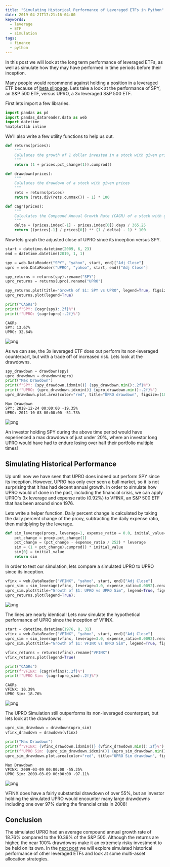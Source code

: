 ```yaml
---
title: "Simulating Historical Performance of Leveraged ETFs in Python"
date: 2019-04-21T17:21:16-04:00
keywords:
  - leverage
  - ETF
  - simulation
tags:
  - finance
  - python
---
```


In this post we will look at the long term performance of leveraged ETFs, as well as simulate how they may have performed in time periods before their inception.

Many people would recommend against holding a position in a leveraged ETF because of [beta slippage](https://seekingalpha.com/article/1864191-what-you-need-to-know-about-the-decay-of-leveraged-etfs). Lets take a look at the performance of SPY, an S&P 500 ETF, versus UPRO, a 3x leveraged S&P 500 ETF.

First lets import a few libraries.

```python
import pandas as pd
import pandas_datareader.data as web
import datetime
%matplotlib inline
```

We'll also write a few utility functions to help us out.

```python
def returns(prices):
    """
    Calulates the growth of 1 dollar invested in a stock with given prices
    """
    return (1 + prices.pct_change(1)).cumprod()

def drawdown(prices):
    """
    Calulates the drawdown of a stock with given prices
    """
    rets = returns(prices)
    return (rets.div(rets.cummax()) - 1) * 100

def cagr(prices):
    """
    Calculates the Compound Annual Growth Rate (CAGR) of a stock with given prices
    """
    delta = (prices.index[-1] - prices.index[0]).days / 365.25
    return ((prices[-1] / prices[0]) ** (1 / delta) - 1) * 100
```

Now lets graph the adjusted close of UPRO since its inception versus SPY.

```python
start = datetime.datetime(2009, 6, 23)
end = datetime.datetime(2019, 1, 1)

spy = web.DataReader("SPY", "yahoo", start, end)["Adj Close"]
upro = web.DataReader("UPRO", "yahoo", start, end)["Adj Close"]

spy_returns = returns(spy).rename("SPY")
upro_returns = returns(upro).rename("UPRO")

spy_returns.plot(title="Growth of $1: SPY vs UPRO", legend=True, figsize=(10,6))
upro_returns.plot(legend=True)

print("CAGRs")
print(f"SPY: {cagr(spy):.2f}%")
print(f"UPRO: {cagr(upro):.2f}%")
```

    CAGRs
    SPY: 13.67%
    UPRO: 32.64%

![png](output_7_1.png)

As we can see, the 3x leveraged ETF does out perform its non-leveraged counterpart, but with a trade off of increased risk. Lets look at the drawdowns.

```python
spy_drawdown = drawdown(spy)
upro_drawdown = drawdown(upro)
print("Max Drawdown")
print(f"SPY: {spy_drawdown.idxmin()} {spy_drawdown.min():.2f}%")
print(f"UPRO: {upro_drawdown.idxmin()} {upro_drawdown.min():.2f}%")
upro_drawdown.plot.area(color="red", title="UPRO drawdown", figsize=(10,6));
```

    Max Drawdown
    SPY: 2018-12-24 00:00:00 -19.35%
    UPRO: 2011-10-03 00:00:00 -51.73%

![png](output_9_1.png)

An investor holding SPY during the above time period would have experienced a max drawdown of just under 20%, where an investor long UPRO would have had to endure losing over half their portfolio multiple times!

## Simulating Historical Performance

Up until now we have seen that UPRO does indeed out perform SPY since its inception. However, UPRO has only ever seen a bull market, so it is not surprising that it has had decent annual growth. In order to simulate how UPRO would of done in the past, including the financial crisis, we can apply UPRO's 3x leverage and expense ratio (0.92%) to VFINX, an S&P 500 ETF that has been around since 1976.

Lets write a helper function. Daily percent change is calculated by taking the daily percent change of the proxy, subtracting the daily expense ratio, then multiplying by the leverage.

```python
def sim_leverage(proxy, leverage=1, expense_ratio = 0.0, initial_value=1.0):
    pct_change = proxy.pct_change(1)
    pct_change = (pct_change - expense_ratio / 252) * leverage
    sim = (1 + pct_change).cumprod() * initial_value
    sim[0] = initial_value
    return sim
```

In order to test our simulation, lets compare a simulated UPRO to UPRO since its inception.

```python
vfinx = web.DataReader("VFINX", "yahoo", start, end)["Adj Close"]
upro_sim = sim_leverage(vfinx, leverage=3.0, expense_ratio=0.0092).rename("UPRO Sim")
upro_sim.plot(title="Growth of $1: UPRO vs UPRO Sim", legend=True, figsize=(10,6))
upro_returns.plot(legend=True);
```

![png](output_16_0.png)

The lines are nearly identical! Lets now simulate the hypothetical performance of UPRO since the inception of VFINX.

```python
start = datetime.datetime(1976, 8, 31)
vfinx = web.DataReader("VFINX", "yahoo", start, end)["Adj Close"]
upro_sim = sim_leverage(vfinx, leverage=3.0, expense_ratio=0.0092).rename("UPRO Sim")
upro_sim.plot(title="Growth of $1: VFINX vs UPRO Sim", legend=True, figsize=(10,6))

vfinx_returns = returns(vfinx).rename("VFINX")
vfinx_returns.plot(legend=True)

print("CAGRs")
print(f"VFINX: {cagr(vfinx):.2f}%")
print(f"UPRO Sim: {cagr(upro_sim):.2f}%")
```

    CAGRs
    VFINX: 10.39%
    UPRO Sim: 18.76%

![png](output_18_1.png)

The UPRO Simulation still outperforms its non-leveraged counterpart, but lets look at the drawdowns.

```python
upro_sim_drawdown = drawdown(upro_sim)
vfinx_drawdown = drawdown(vfinx)

print("Max Drawdown")
print(f"VFINX: {vfinx_drawdown.idxmin()} {vfinx_drawdown.min():.2f}%")
print(f"UPRO Sim: {upro_sim_drawdown.idxmin()} {upro_sim_drawdown.min():.2f}%")
upro_sim_drawdown.plot.area(color="red", title="UPRO Sim drawdown", figsize=(10,6));
```

    Max Drawdown
    VFINX: 2009-03-09 00:00:00 -55.25%
    UPRO Sim: 2009-03-09 00:00:00 -97.11%

![png](output_20_1.png)

VFINX does have a fairly substantial drawdown of over 55%, but an investor holding the simulated UPRO would encounter many large drawdowns including one over 97% during the financial crisis in 2008!

## Conclusion

The simulated UPRO had an average compound annual growth rate of 18.76% compared to the 10.39% of the S&P 500. Although the returns are higher, the near 100% drawdowns make it an extremely risky investment to be held on its own. In the [next post](/2019/04/backtesting-portfolios-of-leveraged-etfs-in-python-with-backtrader/) we will explore simulated historical performance of other leveraged ETFs and look at some multi-asset allocation strategies.
